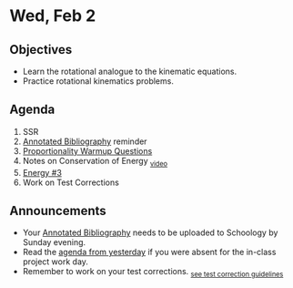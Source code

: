 Wed, Feb 2
=================== 
  
Objectives  
------------  
- Learn the rotational analogue to the kinematic equations.
- Practice rotational kinematics problems.

Agenda    
---------    

1. SSR
2. [Annotated Bibliography][bib] reminder
3. [Proportionality Warmup Questions](https://avon.schoology.com/page/5620805132)
4. Notes on Conservation of Energy <sub>[video](https://avon.schoology.com/course/5138386979/materials/gp/5620826620)</sub>
5. [Energy #3](https://avon.schoology.com/course/5138386979/materials/gp/5620897681)
6. Work on Test Corrections


Announcements 
-------------  
 
- Your [Annotated Bibliography][bib] needs to be uploaded to Schoology by Sunday evening.
- Read the [agenda from yesterday][ag] if you were absent for the in-class project work day.
- Remember to work on your test corrections. <sub>[see test correction guidelines](https://avon.schoology.com/page/5620905535)</sub>

[ag]: https://avon.schoology.com/page/5612369245

[ptop]: https://avoncsc-my.sharepoint.com/:x:/g/personal/zjrohrbach_avon-schools_org/ERhuKfM6FuZAu7ceF1RrcTMBOxKzjRD5kdb5vncOwACRwg?e=W4jjF8  
[pasmt]: https://avon.schoology.com/course/5138386979/materials/gp/5526865983  
[pvid]: https://avon.schoology.com/course/5138386979/materials/gp/5526830072
[w1]: https://avon.schoology.com/course/5138386979/materials/gp/5612366620
[bib]: https://avon.schoology.com/assignment/5526830221/
[ex]: https://avon.schoology.com/course/5138386979/materials/gp/5612321363
<!--stackedit_data:
eyJoaXN0b3J5IjpbMTE3MDkxMjk3NywxODU2NjI4NDUsNDI0Mj
A3MzksLTk5MDYwNTc3MCwxMTkzNDk1ODIsLTI5MDA2OTAxMCwt
MTA0ODAwMTM0NSwtNzc3ODM5MzIwLDY5MDc0Mzk4OCwyNjU0OD
k2MDQsLTE1NTAzNTQzNywxMTA2ODkxOTQ0LC0xMjU4Nzk4OTgw
LDE1OTAwMzkxODgsLTE4MDYyMTA3NTYsLTE0Nzg0ODg2NzQsLT
E1MDY3NTQwOTMsMTM0NzA3NTIzNiwtMjAzMDM5MDgxNiwtMTk1
NjUwNzUwN119
-->